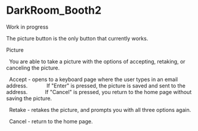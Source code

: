 # DarkRoom_Booth2
Work in progress

The picture button is the only button that currently works.

Picture

  You are able to take a picture with the options of accepting, retaking, or canceling the picture.
  
  Accept - opens to a keyboard page where the user types in an email address. 
           If "Enter" is pressed, the picture is saved and sent to the address.
           If "Cancel" is pressed, you return to the home page without saving the picture.
           
  Retake - retakes the picture, and prompts you with all three options again.
  
  Cancel - return to the home page.
